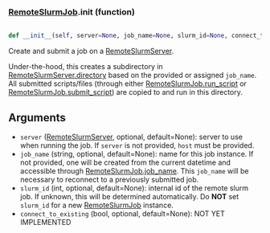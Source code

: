 ### [RemoteSlurmJob](RemoteSlurmJob.md).__init__ (function)


```py

def __init__(self, server=None, job_name=None, slurm_id=None, connect_to_existing=None)

```



Create and submit a job on a [RemoteSlurmServer](RemoteSlurmServer.md).

Under-the-hood, this creates a subdirectory in [RemoteSlurmServer.directory](RemoteSlurmServer.directory.md)
based on the provided or assigned `job_name`.  All submitted scripts/files
(through either [RemoteSlurmJob.run_script](RemoteSlurmJob.run_script.md) or [RemoteSlurmJob.submit_script](RemoteSlurmJob.submit_script.md))
are copied to and run in this directory.

Arguments
-------------
* `server` ([RemoteSlurmServer](RemoteSlurmServer.md), optional, default=None): server to
    use when running the job.  If `server` is not provided, `host` must
    be provided.
* `job_name` (string, optional, default=None): name for this job instance.
    If not provided, one will be created from the current datetime and
    accessible through [RemoteSlurmJob.job_name](RemoteSlurmJob.job_name.md).  This `job_name` will
    be necessary to reconnect to a previously submitted job.
* `slurm_id` (int, optional, default=None): internal id of the remote
    slurm job.  If unknown, this will be determined automatically.
    Do **NOT** set `slurm_id` for a new [RemoteSlurmJob](RemoteSlurmJob.md) instance.
* `connect_to_existing` (bool, optional, default=None): NOT YET IMPLEMENTED

